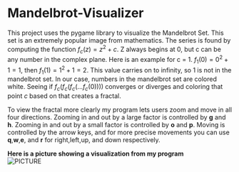 # Mandelbrot-Visualizer
This project uses the pygame library to visualize the Mandelbrot Set.
This set is an extremely popular image from mathematics. The series is found by computing
the function $f_c(z) = z^2 + c$. Z always begins at 0, but c can be any number in the complex plane.
Here is an example for c = 1. $f_1(0) = 0^2 + 1 = 1$, then $f_1(1) = 1^2 + 1 = 2$. This value carries on to
infinity, so 1 is not in the mandelbrot set. In our case, numbers in the mandelbrot set are colored white. Seeing if 
$f_c(f_c(f_c(...f_c(0))))$ converges or diverges and coloring that point $c$ based on that creates a fractal.  


To view the fractal more clearly my program lets users zoom and move in all four directions. Zooming in and out by a large factor is controlled by **g** and **h**. Zooming in and out by a small factor is controlled by **o** and **p**. Moving is controlled by the arrow keys, and for more precise movements you can use **q**,**w**,**e**, and **r** for right,left,up, and down respectively.  

**Here is a picture showing a visualization from my program**  
![PICTURE](https://user-images.githubusercontent.com/70726788/228690583-a756a40e-6c6b-40ad-b42a-dc2ca0419dfc.jpg)
